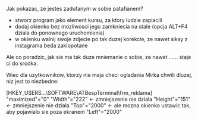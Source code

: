 Jak pokazac, ze jestes zadufanym w sobie patafianem?
- stworz program jako element kursu, za ktory ludzie zaplacili
- dodaj okienko bez mozliwosci jego zamkniecia na stale (opcja ALT+F4 dziala do ponownego uruchomienia)
- w okienku walnij swoje zdjecie po tak duzej korekcie, ze nawet siksy z instagrama beda zaklopotane

Ale co poradzic, jak sie ma tak duze mniemanie o sobie, ze nawet ...... staje ci do srodka. 

Wiec dla uzytkownikow, ktorzy nie maja checi ogladania Mirka chwili dluzej, niz jest to niezbedne:

[HKEY_USERS\...\SOFTWARE\ATBespTerminal\frm_reklama]
"maximized"="0"
"Width"="222"      <- zmniejszenie nie dziala
"Height"="151"     <- zmniejszenie nie dziala
"Top"="2000"       <- ale mozna okienko ustawic tak, aby pojawialo sie poza ekranem
"Left"="2000"
